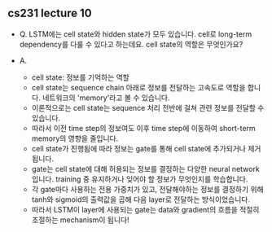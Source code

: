 ## cs231 lecture 10 

- Q. LSTM에는 cell state와 hidden state가 모두 있습니다. cell로 long-term dependency를 다룰 수 있다고 하는데요. cell state의 역할은 무엇인가요?
- A.

    - cell state: 정보를 기억하는 역할
    - cell state는 sequence chain 아래로 정보를 전달하는 고속도로 역할을 합니다. 네트워크의 'memory'라고 볼 수 있습니다. 
    - 이론적으로는 cell state는 sequence 처리 전반에 걸쳐 관련 정보를 전달할 수 있습니다.
    - 따라서 이전 time step의 정보여도 이후 time step에 이동하여 short-term memory의 영향을 줄입니다.
    - cell state가 진행됨에 따라 정보는 gate를 통해 cell state에 추가되거나 제거됩니다.
    - gate는 cell state에 대해 허용되는 정보를 결정하는 다양한 neural network입니다. training 중 유지하거나 잊어야 할 정보가 무엇인지를 학습합니다.
    - 각 gate마다 사용하는 전용 가중치가 있고, 전달해야하는 정보를 결정하기 위해 tanh와 sigmoid의 출력값을 곱해 다음 layer로 전달하는 방식이었습니다.
    - 따라서 LSTM이 layer에 사용되는 gate는 data와 gradient의 흐름을 적절히 조절하는 mechanism이 됩니다!